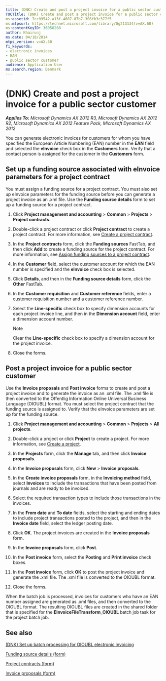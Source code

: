 ```yaml
---
title: (DNK) Create and post a project invoice for a public sector customer
TOCTitle: (DNK) Create and post a project invoice for a public sector customer
ms:assetid: 7cc09542-a13f-4607-87b7-306fb3c377f5
ms:mtpsurl: https://technet.microsoft.com/library/Gg213134(v=AX.60)
ms:contentKeyID: 36058268
author: Khairunj
ms.date: 04/18/2014
mtps_version: v=AX.60
f1_keywords:
- electronic invoices
- EAN
- public sector customer
audience: Application User
ms.search.region: Denmark
---
```


# (DNK) Create and post a project invoice for a public sector customer 


_**Applies To:** Microsoft Dynamics AX 2012 R3, Microsoft Dynamics AX 2012 R2, Microsoft Dynamics AX 2012 Feature Pack, Microsoft Dynamics AX 2012_

You can generate electronic invoices for customers for whom you have specified the European Article Numbering (EAN) number in the **EAN** field and selected the **eInvoice** check box in the **Customers** form. Verify that a contact person is assigned for the customer in the **Customers** form.

## Set up a funding source associated with eInvoice parameters for a project contract

You must assign a funding source for a project contract. You must also set up eInvoice parameters for the funding source before you can generate a project invoice as an .xml file. Use the **Funding source details** form to set up a funding source for a project contract.

1.  Click **Project management and accounting** \> **Common** \> **Projects** \> **Project contracts**.

2.  Double-click a project contract or click **Project contract** to create a project contract. For more information, see [Create a project contract](create-a-project-contract.md).

3.  In the **Project contracts** form, click the **Funding sources** FastTab, and then click **Add** to create a funding source for the project contract. For more information, see [Assign funding sources to a project contract](assign-funding-sources-to-a-project-contract.md).

4.  In the **Customer** field, select the customer account for which the EAN number is specified and the **eInvoice** check box is selected.

5.  Click **Details**, and then in the **Funding source details** form, click the **Other** FastTab.

6.  In the **Customer requisition** and **Customer reference** fields, enter a customer requisition number and a customer reference number.

7.  Select the **Line-specific** check box to specify dimension accounts for each project invoice line, and then in the **Dimension account** field, enter a dimension account number.
    

    > [!NOTE]
    > <P>Clear the <STRONG>Line-specific</STRONG> check box to specify a dimension account for the project invoice.</P>



8.  Close the forms.

## Post a project invoice for a public sector customer

Use the **Invoice proposals** and **Post invoice** forms to create and post a project invoice and to generate the invoice as an .xml file. The .xml file is then converted to the Offentlig Information Online Universal Business Language (OIOUBL) format. You must select the project contract that the funding source is assigned to. Verify that the eInvoice parameters are set up for the funding source.

1.  Click **Project management and accounting** \> **Common** \> **Projects** \> **All projects**.

2.  Double-click a project or click **Project** to create a project. For more information, see [Create a project](create-a-project.md).

3.  In the **Projects** form, click the **Manage** tab, and then click **Invoice proposals**.

4.  In the **Invoice proposals** form, click **New** \> **Invoice proposals**.

5.  In the **Create invoice proposals** form, in the **Invoicing method** field, select **Invoices** to include the transactions that have been posted from journals and are ready to be invoiced.

6.  Select the required transaction types to include those transactions in the invoices.

7.  In the **From date** and **To date** fields, select the starting and ending dates to include project transactions posted to the project, and then in the **Invoice date** field, select the ledger posting date.

8.  Click **OK**. The project invoices are created in the **Invoice proposals** form.

9.  In the **Invoice proposals** form, click **Post**.

10. In the **Post invoice** form, select the **Posting** and **Print invoice** check boxes.

11. In the **Post invoice** form, click **OK** to post the project invoice and generate the .xml file. The .xml file is converted to the OIOUBL format.

12. Close the forms.

When the batch job is processed, invoices for customers who have an EAN number assigned are generated as .xml files, and then converted to the OIOUBL format. The resulting OIOUBL files are created in the shared folder that is specified for the **EInvoiceFileTransform\_OIOUBL** batch job task for the project batch job.

## See also

[(DNK) Set up batch processing for OIOUBL electronic invoicing](dnk-set-up-batch-processing-for-oioubl-electronic-invoicing.md)

[Funding source details (form)](https://technet.microsoft.com/library/hh209607\(v=ax.60\))

[Project contracts (form)](https://technet.microsoft.com/library/aa586038\(v=ax.60\))

[Invoice proposals (form)](https://technet.microsoft.com/library/aa615408\(v=ax.60\))

  


